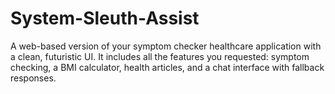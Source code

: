 # System-Sleuth-Assist

A web-based version of your symptom checker healthcare application with a clean, futuristic UI. It includes all the features you requested: symptom checking, a BMI calculator, health articles, and a chat interface with fallback responses.

